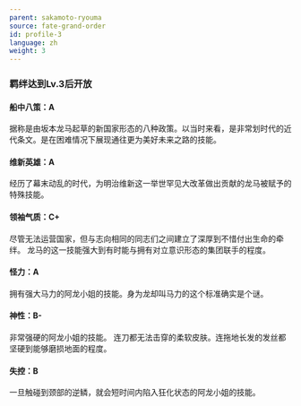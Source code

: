 ```yaml
---
parent: sakamoto-ryouma
source: fate-grand-order
id: profile-3
language: zh
weight: 3
---
```


### 羁绊达到Lv.3后开放

#### 船中八策：A

据称是由坂本龙马起草的新国家形态的八种政策。以当时来看，是非常划时代的近代条文。是在困难情况下展现通往更为美好未来之路的技能。

#### 维新英雄：A

经历了幕末动乱的时代，为明治维新这一举世罕见大改革做出贡献的龙马被赋予的特殊技能。

#### 领袖气质：C+

尽管无法运营国家，但与志向相同的同志们之间建立了深厚到不惜付出生命的牵绊。
龙马的这一技能强大到有时能与拥有对立意识形态的集团联手的程度。

#### 怪力：A

拥有强大马力的阿龙小姐的技能。身为龙却叫马力的这个标准确实是个谜。

#### 神性：B-

非常强硬的阿龙小姐的技能。
连刀都无法击穿的柔软皮肤。连拖地长发的发丝都坚硬到能够磨损地面的程度。

#### 失控：B

一旦触碰到颈部的逆鳞，就会短时间内陷入狂化状态的阿龙小姐的技能。
